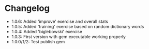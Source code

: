 # Changelog

* 1.0.6: Added 'improve' exercise and overall stats
* 1.0.5: Added 'training' exercise based on random dictionary words
* 1.0.4: Added 'biglebowski' exercise
* 1.0.3: First version with gem executable working properly
* 1.0.0/1/2: Test publish gem
